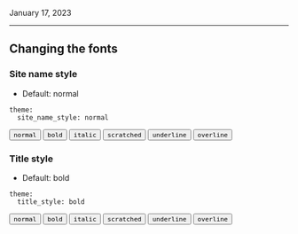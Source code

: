 January 17, 2023

---

## Changing the fonts

### Site name style

- Default: normal

```
theme:
  site_name_style: normal
```

<button style-site-name="normal">
    <code class="normal" style="background: var(--color-white); color: #000000 !important;">normal</code>
</button>
<button style-site-name="bold">
    <code class="bold" style="background: var(--color-white); color: #000000 !important;">bold</code>
</button>
<button style-site-name="italic">
    <code class="italic" style="background: var(--color-white); color: #000000 !important;">italic</code>
</button>
<button style-site-name="scratched">
    <code class="scratched" style="background: var(--color-white); color: #000000 !important;">scratched</code>
</button>
<button style-site-name="underline">
    <code class="underline" style="background: var(--color-white); color: #000000 !important;">underline</code>
</button>
<button style-site-name="overline">
    <code class="overline" style="background: var(--color-white); color: #000000 !important;">overline</code>
</button>


### Title style

- Default: bold

```
theme:
  title_style: bold
```

<button style-title="normal">
    <code class="normal" style="background: var(--color-white); color: #000000 !important;">normal</code>
</button>
<button style-title="bold">
    <code class="bold" style="background: var(--color-white); color: #000000 !important;">bold</code>
</button>
<button style-title="italic">
    <code class="italic" style="background: var(--color-white); color: #000000 !important;">italic</code>
</button>
<button style-title="scratched">
    <code class="scratched" style="background: var(--color-white); color: #000000 !important;">scratched</code>
</button>
<button style-title="underline">
    <code class="underline" style="background: var(--color-white); color: #000000 !important;">underline</code>
</button>
<button style-title="overline">
    <code class="overline" style="background: var(--color-white); color: #000000 !important;">overline</code>
</button>